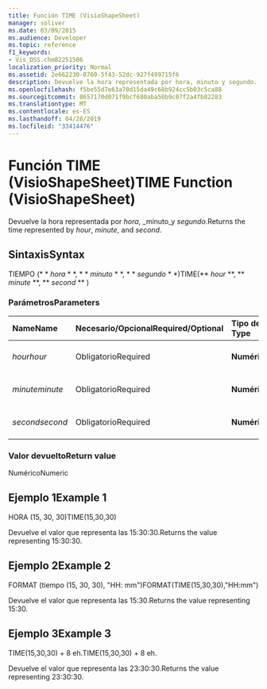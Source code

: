 ```yaml
---
title: Función TIME (VisioShapeSheet)
manager: soliver
ms.date: 03/09/2015
ms.audience: Developer
ms.topic: reference
f1_keywords:
- Vis_DSS.chm82251506
localization_priority: Normal
ms.assetid: 2e662230-0760-5f43-52dc-927f499715f6
description: Devuelve la hora representada por hora, minuto y segundo.
ms.openlocfilehash: f5be55d7e63a70d15da49c68b924cc5b03c5ca88
ms.sourcegitcommit: 8657170d071f9bcf680aba50b9c07f2a4fb82283
ms.translationtype: MT
ms.contentlocale: es-ES
ms.lasthandoff: 04/28/2019
ms.locfileid: "33414476"
---
```

# <a name="time-function-visioshapesheet"></a><span data-ttu-id="c6e6f-103">Función TIME (VisioShapeSheet)</span><span class="sxs-lookup"><span data-stu-id="c6e6f-103">TIME Function (VisioShapeSheet)</span></span>

<span data-ttu-id="c6e6f-104">Devuelve la hora representada por _hora_, _minuto_y _segundo_.</span><span class="sxs-lookup"><span data-stu-id="c6e6f-104">Returns the time represented by  _hour_,  _minute_, and  _second_.</span></span>
  
## <a name="syntax"></a><span data-ttu-id="c6e6f-105">Sintaxis</span><span class="sxs-lookup"><span data-stu-id="c6e6f-105">Syntax</span></span>

<span data-ttu-id="c6e6f-106">TIEMPO (\* \* *hora* \* \*, \* \* *minuto* \* \*, \* \* *segundo* \* \*)</span><span class="sxs-lookup"><span data-stu-id="c6e6f-106">TIME(\*\* *hour* \*\*, \*\* *minute* \*\*, \*\* *second* \*\* )</span></span> 
  
### <a name="parameters"></a><span data-ttu-id="c6e6f-107">Parámetros</span><span class="sxs-lookup"><span data-stu-id="c6e6f-107">Parameters</span></span>

|<span data-ttu-id="c6e6f-108">**Name**</span><span class="sxs-lookup"><span data-stu-id="c6e6f-108">**Name**</span></span>|<span data-ttu-id="c6e6f-109">**Necesario/Opcional**</span><span class="sxs-lookup"><span data-stu-id="c6e6f-109">**Required/Optional**</span></span>|<span data-ttu-id="c6e6f-110">**Tipo de datos**</span><span class="sxs-lookup"><span data-stu-id="c6e6f-110">**Data Type**</span></span>|<span data-ttu-id="c6e6f-111">**Descripción**</span><span class="sxs-lookup"><span data-stu-id="c6e6f-111">**Description**</span></span>|
|:-----|:-----|:-----|:-----|
| <span data-ttu-id="c6e6f-112">_hour_</span><span class="sxs-lookup"><span data-stu-id="c6e6f-112">_hour_</span></span> <br/> |<span data-ttu-id="c6e6f-113">Obligatorio</span><span class="sxs-lookup"><span data-stu-id="c6e6f-113">Required</span></span>  <br/> |<span data-ttu-id="c6e6f-114">**Numérico**</span><span class="sxs-lookup"><span data-stu-id="c6e6f-114">**Numeric**</span></span> <br/> |<span data-ttu-id="c6e6f-115">El componente de hora.</span><span class="sxs-lookup"><span data-stu-id="c6e6f-115">The hour component.</span></span>  <br/> |
| <span data-ttu-id="c6e6f-116">_minute_</span><span class="sxs-lookup"><span data-stu-id="c6e6f-116">_minute_</span></span> <br/> |<span data-ttu-id="c6e6f-117">Obligatorio</span><span class="sxs-lookup"><span data-stu-id="c6e6f-117">Required</span></span>  <br/> |<span data-ttu-id="c6e6f-118">**Numérico**</span><span class="sxs-lookup"><span data-stu-id="c6e6f-118">**Numeric**</span></span> <br/> |<span data-ttu-id="c6e6f-119">El componente de minuto.</span><span class="sxs-lookup"><span data-stu-id="c6e6f-119">The minute comonent.</span></span>  <br/> |
| <span data-ttu-id="c6e6f-120">_second_</span><span class="sxs-lookup"><span data-stu-id="c6e6f-120">_second_</span></span> <br/> |<span data-ttu-id="c6e6f-121">Obligatorio</span><span class="sxs-lookup"><span data-stu-id="c6e6f-121">Required</span></span>  <br/> |<span data-ttu-id="c6e6f-122">**Numérico**</span><span class="sxs-lookup"><span data-stu-id="c6e6f-122">**Numeric**</span></span> <br/> |<span data-ttu-id="c6e6f-123">El componente de segundo.</span><span class="sxs-lookup"><span data-stu-id="c6e6f-123">The second component.</span></span>  <br/> |
   
### <a name="return-value"></a><span data-ttu-id="c6e6f-124">Valor devuelto</span><span class="sxs-lookup"><span data-stu-id="c6e6f-124">Return value</span></span>

<span data-ttu-id="c6e6f-125">Numérico</span><span class="sxs-lookup"><span data-stu-id="c6e6f-125">Numeric</span></span>
  
## <a name="example-1"></a><span data-ttu-id="c6e6f-126">Ejemplo 1</span><span class="sxs-lookup"><span data-stu-id="c6e6f-126">Example 1</span></span>

<span data-ttu-id="c6e6f-127">HORA (15, 30, 30)</span><span class="sxs-lookup"><span data-stu-id="c6e6f-127">TIME(15,30,30)</span></span>
  
<span data-ttu-id="c6e6f-128">Devuelve el valor que representa las 15:30:30.</span><span class="sxs-lookup"><span data-stu-id="c6e6f-128">Returns the value representing 15:30:30.</span></span>
  
## <a name="example-2"></a><span data-ttu-id="c6e6f-129">Ejemplo 2</span><span class="sxs-lookup"><span data-stu-id="c6e6f-129">Example 2</span></span>

<span data-ttu-id="c6e6f-130">FORMAT (tiempo (15, 30, 30), "HH: mm")</span><span class="sxs-lookup"><span data-stu-id="c6e6f-130">FORMAT(TIME(15,30,30),"HH:mm")</span></span>
  
<span data-ttu-id="c6e6f-131">Devuelve el valor que representa las 15:30.</span><span class="sxs-lookup"><span data-stu-id="c6e6f-131">Returns the value representing 15:30.</span></span>
  
## <a name="example-3"></a><span data-ttu-id="c6e6f-132">Ejemplo 3</span><span class="sxs-lookup"><span data-stu-id="c6e6f-132">Example 3</span></span>

<span data-ttu-id="c6e6f-133">TIME(15,30,30) + 8 eh.</span><span class="sxs-lookup"><span data-stu-id="c6e6f-133">TIME(15,30,30) + 8 eh.</span></span>
  
<span data-ttu-id="c6e6f-134">Devuelve el valor que representa las 23:30:30.</span><span class="sxs-lookup"><span data-stu-id="c6e6f-134">Returns the value representing 23:30:30.</span></span>
  

